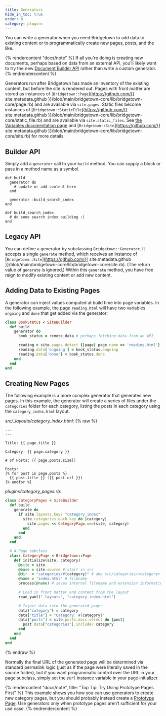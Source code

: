 ```yaml
---
title: Generators
hide_in_toc: true
order: 0
category: plugins
---
```


You can write a generator when you need Bridgetown to add data to existing content
or to programmatically create new pages, posts, and the like.

{% rendercontent "docs/note" %}
If all you're doing is creating new documents, perhaps based on data from an external API, you'll likely want to try the new [Document Builder API](/docs/plugins/external-apis) rather than write a custom generator.
{% endrendercontent %}

Generators run after Bridgetown has made an inventory of the existing content, but
before the site is rendered out. Pages with front matter are stored as instances of
[`Bridgetown::Page`](https://github.com/{{ site.metadata.github }}/blob/main/bridgetown-core/lib/bridgetown-core/page.rb)
and are available via `site.pages`. Static files become instances of
[`Bridgetown::StaticFile`](https://github.com/{{ site.metadata.github }}/blob/main/bridgetown-core/lib/bridgetown-core/static_file.rb)
and are available via `site.static_files`. See
[the Variables documentation page](/docs/variables/) and
[`Bridgetown::Site`](https://github.com/{{ site.metadata.github }}/blob/main/bridgetown-core/lib/bridgetown-core/site.rb)
for more details.

## Builder API

Simply add a `generator` call to your `build` method. You can supply a block or pass in a method name as a symbol.

```
def build
  generator do
    # update or add content here
  end

  generator :build_search_index
end

def build_search_index
  # do some search index building :)
end
```
 
## Legacy API

You can define a generator by subclassing `Bridgetown::Generator`. It accepts a
single `generate` method, which receives an instance of
[`Bridgetown::Site`](https://github.com/{{ site.metadata.github }}/blob/main/bridgetown-core/lib/bridgetown-core/site.rb). (The return value of `generate` is
ignored.) Within this `generate` method, you have free reign to modify existing
content or add new content.

## Adding Data to Existing Pages

A generator can inject values computed at build time into page variables. In the
following example, the page `reading.html` will have two variables `ongoing` and `done`
that get added via the generator:

```ruby
class BookStatus < SiteBuilder
  def build
    generator do
      book_status = remote_data # perhaps fetching data from an API

      reading = site.pages.detect {|page| page.name == 'reading.html'}
      reading.data['ongoing'] = book_status.ongoing
      reading.data['done'] = book_status.done
    end
  end
end
```

## Creating New Pages

The following example is a more complex generator that generates new pages. In this
example, the generator will create a series of files under the `categories` folder for
each category, listing the posts in each category using the `category_index.html` layout.

*src/_layouts/category_index.html:*
{% raw %}
```liquid
---
---

Title: {{ page.title }}

Category: {{ page.category }}

# of Posts: {{ page.posts.size}}

Posts:
{% for post in page.posts %}
  {{ post.title }} ({{ post.url }})
{% endfor %}
```

*plugins/category_pages.rb:*
```ruby
class CategoryPages < SiteBuilder
  def build
    generate do
      if site.layouts.key? "category_index"
        site.categories.each_key do |category|
          site.pages << CategoryPage.new(site, category)
        end
      end
    end
  end

  # A Page subclass
  class CategoryPage < Bridgetown::Page
    def initialize(site, category)
      @site = site
      @base = site.source # start in src
      @dir  = "categories/#{category}" # aka src/categories/<category>
      @name = "index.html" # filename
      process(@name) # saves internal filename and extension information

      # Load in front matter and content from the layout
      read_yaml("_layouts", "category_index.html")

      # Inject data into the generated page:
      data["category"] = category
      data["title"] = "Category: #{category}"
      data["posts"] = site.posts.docs.select do |post|
        post.data["categories"].include? category
      end
    end
  end
end
```
{% endraw %}

Normally the final URL of the generated page will be determined via standard permalink
logic (just as if the page were literally saved in the source folder), but if you want
programmatic control over the URL in your page subclass, simply set the `@url` instance
variable in your page initializer.

{% rendercontent "docs/note", title: "Top Tip: Try Using Prototype Pages First" %}
This example shows you how you can use generators to create new category pages, but you should probably instead create a [Prototype Page](/docs/prototype-pages/). Use generators only when prototype pages aren’t sufficient for your use case.
{% endrendercontent %}
